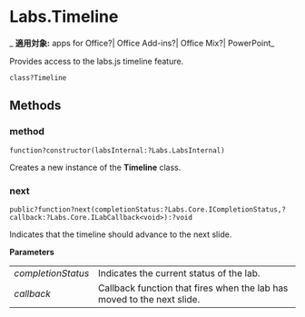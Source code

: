 
# Labs.Timeline

 _ **適用対象:** apps for Office?| Office Add-ins?| Office Mix?| PowerPoint_

Provides access to the labs.js timeline feature.

```
class?Timeline
```


## Methods




### method

 `function?constructor(labsInternal:?Labs.LabsInternal)`

Creates a new instance of the  **Timeline** class.


### next

 `public?function?next(completionStatus:?Labs.Core.ICompletionStatus,?callback:?Labs.Core.ILabCallback<void>):?void`

Indicates that the timeline should advance to the next slide.

 **Parameters**


|||
|:-----|:-----|
| _completionStatus_|Indicates the current status of the lab.|
| _callback_|Callback function that fires when the lab has moved to the next slide.|
